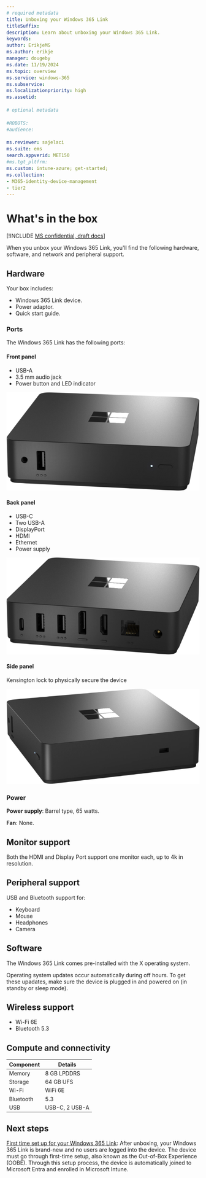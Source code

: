 ```yaml
---
# required metadata
title: Unboxing your Windows 365 Link
titleSuffix:
description: Learn about unboxing your Windows 365 Link.
keywords:
author: ErikjeMS  
ms.author: erikje
manager: dougeby
ms.date: 11/19/2024
ms.topic: overview
ms.service: windows-365
ms.subservice:
ms.localizationpriority: high
ms.assetid: 

# optional metadata

#ROBOTS:
#audience:

ms.reviewer: sajelaci
ms.suite: ems
search.appverid: MET150
#ms.tgt_pltfrm:
ms.custom: intune-azure; get-started;
ms.collection:
- M365-identity-device-management
- tier2
---
```


# What's in the box

[!INCLUDE [MS confidential, draft docs](../includes/draft-doc.md)]

When you unbox your Windows 365 Link, you'll find the following hardware, software, and network and peripheral support.

## Hardware

Your box includes:

- Windows 365 Link device.
- Power adaptor.
- Quick start guide.

### Ports

The Windows 365 Link has the following ports:

#### Front panel

- USB-A
- 3.5 mm audio jack
- Power button and LED indicator

![Image of the Windows 365 Link device front.](media/overview/device-front.png)

#### Back panel

- USB-C
- Two USB-A
- DisplayPort
- HDMI
- Ethernet
- Power supply

![Image of the Windows 365 Link device back.](media/whats-in-the-box/device-back.png)

#### Side panel

Kensington lock to physically secure the device

![Image of the Windows 365 Link side back.](media/whats-in-the-box/device-side.png)

### Power

**Power supply**: Barrel type, 65 watts.

**Fan**: None.

## Monitor support

Both the HDMI and Display Port support one monitor each, up to 4k in resolution.

## Peripheral support

USB and Bluetooth support for:

- Keyboard
- Mouse
- Headphones
- Camera

## Software

The Windows 365 Link comes pre-installed with the X operating system.

Operating system updates occur automatically during off hours. To get these upadates, make sure the device is plugged in and powered on (in standby or sleep mode).

## Wireless support

- Wi-Fi 6E
- Bluetooth 5.3

## Compute and connectivity

| Component | Details |
| --- | --- |
| Memory | 8 GB LPDDRS |
| Storage | 64 GB UFS |
| Wi-Fi | WiFi 6E |
| Bluetooth | 5.3 |
| USB | USB-C, 2 USB-A |

<!-- ########################## -->
## Next steps

[First time set up for your Windows 365 Link](setup.md): After unboxing, your Windows 365 Link is brand-new and no users are logged into the device. The device must go through first-time setup, also known as the Out-of-Box Experience (OOBE). Through this setup process, the device is automatically joined to Microsoft Entra and enrolled in Microsoft Intune.
